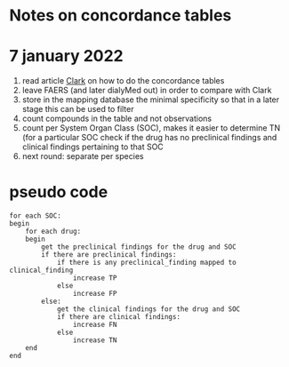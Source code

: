 # Notes on concordance tables
# 7 january 2022
1. read article [Clark](https://app.box.com/s/47j3aue06e4z57p3mhc710zhm7b2trr4) on how to do the concordance tables
2. leave FAERS (and later dialyMed out) in order to compare with Clark
3. store in the mapping database the minimal specificity so that in a later stage this can be used to filter 
4. count compounds in the table and not observations
5. count per System Organ Class (SOC), makes it easier to determine TN (for a particular SOC check if the drug has no preclinical findings and clinical findings pertaining to that SOC
6. next round: separate per species

# pseudo code

```` 
for each SOC:
begin
    for each drug:
    begin
        get the preclinical findings for the drug and SOC
        if there are preclinical findings:
            if there is any preclinical_finding mapped to clinical_finding
                increase TP
            else
                increase FP
        else:
            get the clinical findings for the drug and SOC
            if there are clinical findings:
                increase FN
            else
                increase TN
    end
end

```` 



 